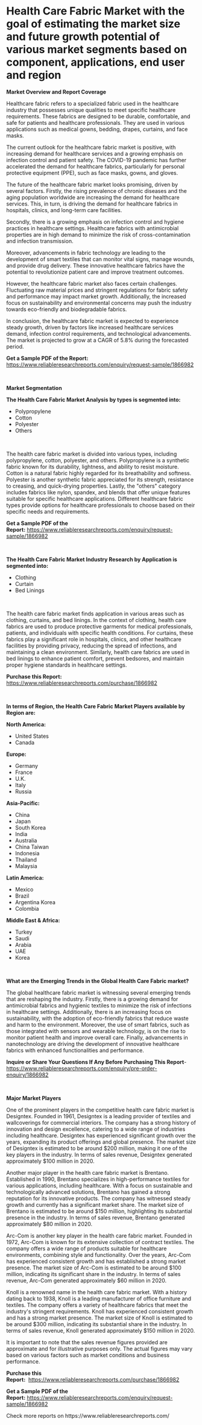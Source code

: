 <p><h1>Health Care Fabric Market with the goal of estimating the market size and future growth potential of various market segments based on component, applications, end user and region</h1></p><p><strong>Market Overview and Report Coverage</strong></p>
<p><p>Healthcare fabric refers to a specialized fabric used in the healthcare industry that possesses unique qualities to meet specific healthcare requirements. These fabrics are designed to be durable, comfortable, and safe for patients and healthcare professionals. They are used in various applications such as medical gowns, bedding, drapes, curtains, and face masks.</p><p>The current outlook for the healthcare fabric market is positive, with increasing demand for healthcare services and a growing emphasis on infection control and patient safety. The COVID-19 pandemic has further accelerated the demand for healthcare fabrics, particularly for personal protective equipment (PPE), such as face masks, gowns, and gloves.</p><p>The future of the healthcare fabric market looks promising, driven by several factors. Firstly, the rising prevalence of chronic diseases and the aging population worldwide are increasing the demand for healthcare services. This, in turn, is driving the demand for healthcare fabrics in hospitals, clinics, and long-term care facilities.</p><p>Secondly, there is a growing emphasis on infection control and hygiene practices in healthcare settings. Healthcare fabrics with antimicrobial properties are in high demand to minimize the risk of cross-contamination and infection transmission.</p><p>Moreover, advancements in fabric technology are leading to the development of smart textiles that can monitor vital signs, manage wounds, and provide drug delivery. These innovative healthcare fabrics have the potential to revolutionize patient care and improve treatment outcomes.</p><p>However, the healthcare fabric market also faces certain challenges. Fluctuating raw material prices and stringent regulations for fabric safety and performance may impact market growth. Additionally, the increased focus on sustainability and environmental concerns may push the industry towards eco-friendly and biodegradable fabrics.</p><p>In conclusion, the healthcare fabric market is expected to experience steady growth, driven by factors like increased healthcare services demand, infection control requirements, and technological advancements. The market is projected to grow at a CAGR of 5.8% during the forecasted period.</p></p>
<p><strong>Get a Sample PDF of the Report:</strong> <a href="https://www.reliableresearchreports.com/enquiry/request-sample/1866982">https://www.reliableresearchreports.com/enquiry/request-sample/1866982</a></p>
<p>&nbsp;</p>
<p><strong>Market Segmentation</strong></p>
<p><strong>The Health Care Fabric Market Analysis by types is segmented into:</strong></p>
<p><ul><li>Polypropylene</li><li>Cotton</li><li>Polyester</li><li>Others</li></ul></p>
<p>&nbsp;</p>
<p><p>The health care fabric market is divided into various types, including polypropylene, cotton, polyester, and others. Polypropylene is a synthetic fabric known for its durability, lightness, and ability to resist moisture. Cotton is a natural fabric highly regarded for its breathability and softness. Polyester is another synthetic fabric appreciated for its strength, resistance to creasing, and quick-drying properties. Lastly, the "others" category includes fabrics like nylon, spandex, and blends that offer unique features suitable for specific healthcare applications. Different healthcare fabric types provide options for healthcare professionals to choose based on their specific needs and requirements.</p></p>
<p><strong>Get a Sample PDF of the Report:</strong>&nbsp;<a href="https://www.reliableresearchreports.com/enquiry/request-sample/1866982">https://www.reliableresearchreports.com/enquiry/request-sample/1866982</a></p>
<p>&nbsp;</p>
<p><strong>The Health Care Fabric Market Industry Research by Application is segmented into:</strong></p>
<p><ul><li>Clothing</li><li>Curtain</li><li>Bed Linings</li></ul></p>
<p>&nbsp;</p>
<p><p>The health care fabric market finds application in various areas such as clothing, curtains, and bed linings. In the context of clothing, health care fabrics are used to produce protective garments for medical professionals, patients, and individuals with specific health conditions. For curtains, these fabrics play a significant role in hospitals, clinics, and other healthcare facilities by providing privacy, reducing the spread of infections, and maintaining a clean environment. Similarly, health care fabrics are used in bed linings to enhance patient comfort, prevent bedsores, and maintain proper hygiene standards in healthcare settings.</p></p>
<p><strong>Purchase this Report:</strong>&nbsp; <a href="https://www.reliableresearchreports.com/purchase/1866982">https://www.reliableresearchreports.com/purchase/1866982</a></p>
<p>&nbsp;</p>
<p><strong>In terms of Region, the Health Care Fabric Market Players available by Region are:</strong></p>
<p>
    <p> <strong> North America: </strong>
        <ul>
            <li>United States</li>
            <li>Canada</li>
        </ul>
        </p> 
    <p> <strong> Europe: </strong>
        <ul>
            <li>Germany</li>
            <li>France</li>
            <li>U.K.</li>
            <li>Italy</li>
            <li>Russia</li>
        </ul>
        </p> 
    <p> <strong> Asia-Pacific: </strong>
        <ul>
            <li>China</li>
            <li>Japan</li>
            <li>South Korea</li>
            <li>India</li>
            <li>Australia</li>
            <li>China Taiwan</li>
            <li>Indonesia</li>
            <li>Thailand</li>
            <li>Malaysia</li>
        </ul>
        </p> 
    <p> <strong> Latin America: </strong>
        <ul>
            <li>Mexico</li>
            <li>Brazil</li>
            <li>Argentina Korea</li>
            <li>Colombia</li>
        </ul>
        </p> 
    <p> <strong> Middle East & Africa: </strong>
        <ul>
            <li>Turkey</li>
            <li>Saudi</li>
            <li>Arabia</li>
            <li>UAE</li>
            <li>Korea</li>
        </ul>
    </p>
    </p>
<p>&nbsp;</p>
<p><strong>What are the Emerging Trends in the Global Health Care Fabric market?</strong></p>
<p><p>The global healthcare fabric market is witnessing several emerging trends that are reshaping the industry. Firstly, there is a growing demand for antimicrobial fabrics and hygienic textiles to minimize the risk of infections in healthcare settings. Additionally, there is an increasing focus on sustainability, with the adoption of eco-friendly fabrics that reduce waste and harm to the environment. Moreover, the use of smart fabrics, such as those integrated with sensors and wearable technology, is on the rise to monitor patient health and improve overall care. Finally, advancements in nanotechnology are driving the development of innovative healthcare fabrics with enhanced functionalities and performance.</p></p>
<p><strong>Inquire or Share Your Questions If Any Before Purchasing This Report</strong>- <a href="https://www.reliableresearchreports.com/enquiry/pre-order-enquiry/1866982">https://www.reliableresearchreports.com/enquiry/pre-order-enquiry/1866982</a></p>
<p>&nbsp;</p>
<p><strong>Major Market Players</strong></p>
<p><p>One of the prominent players in the competitive health care fabric market is Designtex. Founded in 1961, Designtex is a leading provider of textiles and wallcoverings for commercial interiors. The company has a strong history of innovation and design excellence, catering to a wide range of industries including healthcare. Designtex has experienced significant growth over the years, expanding its product offerings and global presence. The market size of Designtex is estimated to be around $200 million, making it one of the key players in the industry. In terms of sales revenue, Designtex generated approximately $100 million in 2020.</p><p>Another major player in the health care fabric market is Brentano. Established in 1990, Brentano specializes in high-performance textiles for various applications, including healthcare. With a focus on sustainable and technologically advanced solutions, Brentano has gained a strong reputation for its innovative products. The company has witnessed steady growth and currently has a significant market share. The market size of Brentano is estimated to be around $150 million, highlighting its substantial presence in the industry. In terms of sales revenue, Brentano generated approximately $80 million in 2020.</p><p>Arc-Com is another key player in the health care fabric market. Founded in 1972, Arc-Com is known for its extensive collection of contract textiles. The company offers a wide range of products suitable for healthcare environments, combining style and functionality. Over the years, Arc-Com has experienced consistent growth and has established a strong market presence. The market size of Arc-Com is estimated to be around $100 million, indicating its significant share in the industry. In terms of sales revenue, Arc-Com generated approximately $60 million in 2020.</p><p>Knoll is a renowned name in the health care fabric market. With a history dating back to 1938, Knoll is a leading manufacturer of office furniture and textiles. The company offers a variety of healthcare fabrics that meet the industry's stringent requirements. Knoll has experienced consistent growth and has a strong market presence. The market size of Knoll is estimated to be around $300 million, indicating its substantial share in the industry. In terms of sales revenue, Knoll generated approximately $150 million in 2020.</p><p>It is important to note that the sales revenue figures provided are approximate and for illustrative purposes only. The actual figures may vary based on various factors such as market conditions and business performance.</p></p>
<p><strong>Purchase this Report:</strong>&nbsp;&nbsp;<a href="https://www.reliableresearchreports.com/purchase/1866982">https://www.reliableresearchreports.com/purchase/1866982</a></p>
<p></p>
<p><strong>Get a Sample PDF of the Report:</strong>&nbsp;<a href="https://www.reliableresearchreports.com/enquiry/request-sample/1866982">https://www.reliableresearchreports.com/enquiry/request-sample/1866982</a></p>
<p>Check more reports on https://www.reliableresearchreports.com/</p>
